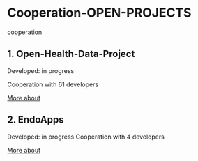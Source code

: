 # Cooperation-OPEN-PROJECTS
cooperation 

## 1. Open-Health-Data-Project 

Developed: in progress

Cooperation with 61 developers

[More about](https://github.com/Open-Health-Data-Project)

## 2. EndoApps

Developed: in progress
Cooperation with 4 developers

[More about](https://github.com/EndoApps)
